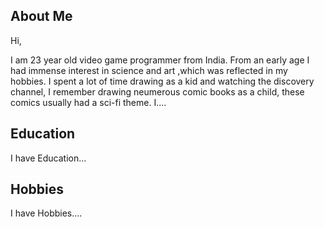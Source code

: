 ## About Me

Hi,

I am 23 year old video game programmer from India. From an early age I had immense interest in science and art
,which was reflected in my hobbies. I spent a lot of time drawing as a kid and watching the discovery channel, I remember drawing neumerous comic books as a child, these comics usually had a sci-fi theme. I....

## Education

I have Education...

## Hobbies

I have Hobbies....